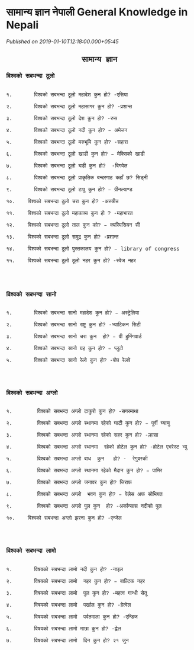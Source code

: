 # सामान्य ज्ञान नेपाली General Knowledge in Nepali

*Published on 2019-01-10T12:18:00.000+05:45*

<h2 style="text-align: center;">
<span style="font-family: Courier New, Courier, monospace;">सामान्य ज्ञान</span></h2>
<h3 style="text-align: left;">
<span style="font-family: Courier New, Courier, monospace;">विश्वको सबभन्दा ठूलो</span></h3>
<div class="MsoNormal" style="text-align: left;">
<span style="font-family: Courier New, Courier, monospace;"><br /></span></div>
<div class="MsoNormal" style="text-align: left;">
<span style="font-family: Courier New, Courier, monospace;">१.       विश्वको सबभन्दा ठूलो महादेश कुन हो? -एसिया</span></div>
<div class="MsoNormal" style="text-align: left;">
<span style="font-family: Courier New, Courier, monospace;"><br /></span></div>
<div class="MsoNormal" style="text-align: left;">
<span style="font-family: Courier New, Courier, monospace;">२.       विश्वको सबभन्दा ठूलो महासागर कुन हो? -प्रशान्त</span></div>
<div class="MsoNormal" style="text-align: left;">
<span style="font-family: Courier New, Courier, monospace;"><br /></span></div>
<div class="MsoNormal" style="text-align: left;">
<span style="font-family: Courier New, Courier, monospace;">३.       विश्वको सबभन्दा ठूलो देश कुन हो? -रुस</span></div>
<div class="MsoNormal" style="text-align: left;">
<span style="font-family: Courier New, Courier, monospace;"><br /></span></div>
<div class="MsoNormal" style="text-align: left;">
<span style="font-family: Courier New, Courier, monospace;">४.       विश्वको सबभन्दा ठूलो नदी कुन हो? – अमेजन</span></div>
<div class="MsoNormal" style="text-align: left;">
<span style="font-family: Courier New, Courier, monospace;"><br /></span></div>
<div class="MsoNormal" style="text-align: left;">
<span style="font-family: Courier New, Courier, monospace;">५.       विश्वको सबभन्दा ठूलो मरुभूमि कुन हो? -सहारा</span></div>
<div class="MsoNormal" style="text-align: left;">
<span style="font-family: Courier New, Courier, monospace;"><br /></span></div>
<div class="MsoNormal" style="text-align: left;">
<span style="font-family: Courier New, Courier, monospace;">६.       विश्वको सबभन्दा ठूलो खाडी कुन हो? – मेक्सिको खाडी</span></div>
<div class="MsoNormal" style="text-align: left;">
<span style="font-family: Courier New, Courier, monospace;"><br /></span></div>
<div class="MsoNormal" style="text-align: left;">
<span style="font-family: Courier New, Courier, monospace;">७.       विश्वको सबभन्दा ठूलो घडी कुन हो?  -बिगवेल</span></div>
<div class="MsoNormal" style="text-align: left;">
<span style="font-family: Courier New, Courier, monospace;"><br /></span></div>
<div class="MsoNormal" style="text-align: left;">
<span style="font-family: Courier New, Courier, monospace;">८.       विश्वको सबभन्दा ठूलो प्राकृतिक बन्दरगाह कहाँ छ? सिड्नी</span></div>
<div class="MsoNormal" style="text-align: left;">
<span style="font-family: Courier New, Courier, monospace;"><br /></span></div>
<div class="MsoNormal" style="text-align: left;">
<span style="font-family: Courier New, Courier, monospace;">९.       विश्वको सबभन्दा ठूलो टापु कुन हो? – ग्रीनल्याण्ड</span></div>
<div class="MsoNormal" style="text-align: left;">
<span style="font-family: Courier New, Courier, monospace;"><br /></span></div>
<div class="MsoNormal" style="text-align: left;">
<span style="font-family: Courier New, Courier, monospace;">१०.    विश्वको सबभन्दा ठूलो चरा कुन हो? -अस्त्रीच</span></div>
<div class="MsoNormal" style="text-align: left;">
<span style="font-family: Courier New, Courier, monospace;"><br /></span></div>
<div class="MsoNormal" style="text-align: left;">
<span style="font-family: Courier New, Courier, monospace;">११.    विश्वको सबभन्दा ठूलो महाकाव्य कुन हो ? -महाभारत</span></div>
<div class="MsoNormal" style="text-align: left;">
<span style="font-family: Courier New, Courier, monospace;"><br /></span></div>
<div class="MsoNormal" style="text-align: left;">
<span style="font-family: Courier New, Courier, monospace;">१२.    विश्वको सबभन्दा ठूलो ताल कुन को? – क्यस्पिसियन सी</span></div>
<div class="MsoNormal" style="text-align: left;">
<span style="font-family: Courier New, Courier, monospace;"><br /></span></div>
<div class="MsoNormal" style="text-align: left;">
<span style="font-family: Courier New, Courier, monospace;">१३.    विश्वको सबभन्दा ठूलो समुद्र कुन हो? -प्रशान्त</span></div>
<div class="MsoNormal" style="text-align: left;">
<span style="font-family: Courier New, Courier, monospace;"><br /></span></div>
<div class="MsoNormal" style="text-align: left;">
<span style="font-family: Courier New, Courier, monospace;">१४.    विश्वको सबभन्दा ठूलो पुस्तकालय कुन हो? – library of congress</span></div>
<div class="MsoNormal" style="text-align: left;">
<span style="font-family: Courier New, Courier, monospace;"><br /></span></div>
<div class="MsoNormal" style="text-align: left;">
<span style="font-family: Courier New, Courier, monospace;">१५.    विश्वको सबभन्दा ठूलो ठूलो नहर कुन हो? -स्वेज नहर</span></div>
<div class="MsoNormal" style="text-align: left;">
<span style="font-family: Courier New, Courier, monospace;"><br /></span></div>
<div class="MsoNormal" style="text-align: left;">
<span style="font-family: Courier New, Courier, monospace;"><br /></span></div>
<h3 style="text-align: left;">
<span style="font-family: Courier New, Courier, monospace;"><br /></span><span style="font-family: Courier New, Courier, monospace;">विश्वको सबभन्दा सानो</span></h3>
<div class="MsoNormal" style="text-align: left;">
<span style="font-family: Courier New, Courier, monospace;"><br /></span></div>
<div class="MsoNormal" style="text-align: left;">
<span style="font-family: Courier New, Courier, monospace;">१.       विश्वको सबभन्दा सानो महादेश कुन हो? – अस्ट्रेलिया</span></div>
<div class="MsoNormal" style="text-align: left;">
<span style="font-family: Courier New, Courier, monospace;"><br /></span></div>
<div class="MsoNormal" style="text-align: left;">
<span style="font-family: Courier New, Courier, monospace;">२.       विश्वको सबभन्दा सानो राष्ट्र कुन हो? -भ्याटिकन सिटी</span></div>
<div class="MsoNormal" style="text-align: left;">
<span style="font-family: Courier New, Courier, monospace;"><br /></span></div>
<div class="MsoNormal" style="text-align: left;">
<span style="font-family: Courier New, Courier, monospace;">३.       विश्वको सबभन्दा सानो चरा कुन  हो? – वी हुमिंगवार्ड</span></div>
<div class="MsoNormal" style="text-align: left;">
<span style="font-family: Courier New, Courier, monospace;"><br /></span></div>
<div class="MsoNormal" style="text-align: left;">
<span style="font-family: Courier New, Courier, monospace;">४.       विश्वको सबभन्दा सानो ग्रह कुन हो? – प्लुटो</span></div>
<div class="MsoNormal" style="text-align: left;">
<span style="font-family: Courier New, Courier, monospace;"><br /></span></div>
<div class="MsoNormal" style="text-align: left;">
<span style="font-family: Courier New, Courier, monospace;">५.       विश्वको सबभन्दा सानो रेल्वे कुन हो? -पोप रेलवे</span></div>
<div class="MsoNormal" style="text-align: left;">
<span style="font-family: Courier New, Courier, monospace;"><br /></span></div>
<div class="MsoNormal" style="text-align: left;">
<span style="font-family: Courier New, Courier, monospace;"><br /></span></div>
<div class="MsoNormal" style="text-align: left;">
<span style="font-family: Courier New, Courier, monospace;"><br /></span></div>
<h3 style="text-align: left;">
<span style="font-family: Courier New, Courier, monospace;">विश्वको सबभन्दा अग्लो</span></h3>
<div class="MsoNormal" style="text-align: left;">
<span style="font-family: Courier New, Courier, monospace;"><br /></span></div>
<div class="MsoNormal" style="text-align: left;">
<span style="font-family: Courier New, Courier, monospace;">१.        विश्वको सबभन्दा अग्लो टाकुरो कुन हो? -सगरमाथा</span></div>
<div class="MsoNormal" style="text-align: left;">
<span style="font-family: Courier New, Courier, monospace;"><br /></span></div>
<div class="MsoNormal" style="text-align: left;">
<span style="font-family: Courier New, Courier, monospace;">२.        विश्वको सबभन्दा अग्लो स्थानमा रहेको घाटी कुन हो? – पूर्वी घ्याचु</span></div>
<div class="MsoNormal" style="text-align: left;">
<span style="font-family: Courier New, Courier, monospace;"><br /></span></div>
<div class="MsoNormal" style="text-align: left;">
<span style="font-family: Courier New, Courier, monospace;">३.        विश्वको सबभन्दा अग्लो स्थानमा रहेको सहर कुन हो? -ल्हासा</span></div>
<div class="MsoNormal" style="text-align: left;">
<span style="font-family: Courier New, Courier, monospace;"><br /></span></div>
<div class="MsoNormal" style="text-align: left;">
<span style="font-family: Courier New, Courier, monospace;">४.        विश्वको सबभन्दा अग्लो स्थानमा  रहेको होटेल कुन हो? -होटेल एभरेस्ट भ्यु</span></div>
<div class="MsoNormal" style="text-align: left;">
<span style="font-family: Courier New, Courier, monospace;"><br /></span></div>
<div class="MsoNormal" style="text-align: left;">
<span style="font-family: Courier New, Courier, monospace;">५.        विश्वको सबभन्दा अग्लो बाध  कुन   हो? -  रेगुवस्की</span></div>
<div class="MsoNormal" style="text-align: left;">
<span style="font-family: Courier New, Courier, monospace;"><br /></span></div>
<div class="MsoNormal" style="text-align: left;">
<span style="font-family: Courier New, Courier, monospace;">६.        विश्वको सबभन्दा अग्लो स्थानमा रहेको मैदान कुन हो? – पामिर</span></div>
<div class="MsoNormal" style="text-align: left;">
<span style="font-family: Courier New, Courier, monospace;"><br /></span></div>
<div class="MsoNormal" style="text-align: left;">
<span style="font-family: Courier New, Courier, monospace;">७.        विश्वको सबभन्दा अग्लो जनावर कुन हो? जिराफ</span></div>
<div class="MsoNormal" style="text-align: left;">
<span style="font-family: Courier New, Courier, monospace;"><br /></span></div>
<div class="MsoNormal" style="text-align: left;">
<span style="font-family: Courier New, Courier, monospace;">८.        विश्वको सबभन्दा अग्लो  भवन कुन हो? – पेलेस अफ सोभियत</span></div>
<div class="MsoNormal" style="text-align: left;">
<span style="font-family: Courier New, Courier, monospace;"><br /></span></div>
<div class="MsoNormal" style="text-align: left;">
<span style="font-family: Courier New, Courier, monospace;">९.        विश्वको सबभन्दा अग्लो पुल कुन  हो? -अर्कान्सास नदीको पुल</span></div>
<div class="MsoNormal" style="text-align: left;">
<span style="font-family: Courier New, Courier, monospace;"><br /></span></div>
<div class="MsoNormal" style="text-align: left;">
<span style="font-family: Courier New, Courier, monospace;">१०.    विश्वको सबभन्दा अग्लो झरना कुन हो? -एन्जेल</span></div>
<div class="MsoNormal" style="text-align: left;">
<span style="font-family: Courier New, Courier, monospace;"><br /></span></div>
<div class="MsoNormal" style="text-align: left;">
<span style="font-family: Courier New, Courier, monospace;"><br /></span></div>
<div class="MsoNormal" style="text-align: left;">
<span style="font-family: Courier New, Courier, monospace;"><br /></span></div>
<h3 style="text-align: left;">
<span style="font-family: Courier New, Courier, monospace;">विश्वको सबभन्दा लामो</span></h3>
<div class="MsoNormal" style="text-align: left;">
<span style="font-family: Courier New, Courier, monospace;"><br /></span></div>
<div class="MsoNormal" style="text-align: left;">
<span style="font-family: Courier New, Courier, monospace;">१.       विषयको सबभन्दा लामो नदी कुन हो? -नाइल</span></div>
<div class="MsoNormal" style="text-align: left;">
<span style="font-family: Courier New, Courier, monospace;"><br /></span></div>
<div class="MsoNormal" style="text-align: left;">
<span style="font-family: Courier New, Courier, monospace;">२.       विषयको सबभन्दा लामो  नहर कुन हो? – बाल्टिक नहर</span></div>
<div class="MsoNormal" style="text-align: left;">
<span style="font-family: Courier New, Courier, monospace;"><br /></span></div>
<div class="MsoNormal" style="text-align: left;">
<span style="font-family: Courier New, Courier, monospace;">३.       विषयको सबभन्दा लामो  पुल कुन हो? -महत्व गान्धी सेतू</span></div>
<div class="MsoNormal" style="text-align: left;">
<span style="font-family: Courier New, Courier, monospace;"><br /></span></div>
<div class="MsoNormal" style="text-align: left;">
<span style="font-family: Courier New, Courier, monospace;">४.       विषयको सबभन्दा लामो  पर्खाल कुन हो? -ग्रेत्वेल</span></div>
<div class="MsoNormal" style="text-align: left;">
<span style="font-family: Courier New, Courier, monospace;"><br /></span></div>
<div class="MsoNormal" style="text-align: left;">
<span style="font-family: Courier New, Courier, monospace;">५.       विषयको सबभन्दा लामो  पर्वतमाला कुन हो? -एन्डिज</span></div>
<div class="MsoNormal" style="text-align: left;">
<span style="font-family: Courier New, Courier, monospace;"><br /></span></div>
<div class="MsoNormal" style="text-align: left;">
<span style="font-family: Courier New, Courier, monospace;">६.       विषयको सबभन्दा लामो माछा कुन हो? -ह्वेल</span></div>
<div class="MsoNormal" style="text-align: left;">
<span style="font-family: Courier New, Courier, monospace;"><br /></span></div>
<div class="MsoNormal" style="text-align: left;">
<span style="font-family: Courier New, Courier, monospace;">७.       विषयको सबभन्दा लामो  दिन कुन हो? २१ जुन</span></div>
<div class="MsoNormal" style="text-align: left;">
<br /></div>
